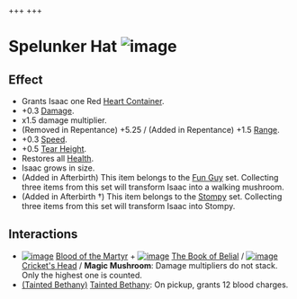 +++
+++

 # Spelunker Hat ![image](/image/Spelunker_Hat.png) 


Effect
--------


* Grants Isaac one Red [Heart Container](/wiki/Heart_Container "Heart Container").
* +0.3 [Damage](/wiki/Damage "Damage").
* x1.5 damage multiplier.
* (Removed in Repentance) +5.25 / (Added in Repentance) +1.5 [Range](/wiki/Range "Range").
* +0.3 [Speed](/wiki/Speed "Speed").
* +0.5 [Tear Height](/wiki/Tear_Height "Tear Height").
* Restores all [Health](/wiki/Health "Health").
* Isaac grows in size.
* (Added in Afterbirth) This item belongs to the [Fun Guy](/wiki/Fun_Guy "Fun Guy") set. Collecting three items from this set will transform Isaac into a walking mushroom.
* (Added in Afterbirth †) This item belongs to the [Stompy](/wiki/Stompy "Stompy") set. Collecting three items from this set will transform Isaac into Stompy.


Interactions
--------------


* [![image](/image/Blood_of_the_Martyr.png)](/wiki/Blood_of_the_Martyr "Blood of the Martyr") [Blood of the Martyr](/wiki/Blood_of_the_Martyr "Blood of the Martyr") + [![image](/image/The_Book_of_Belial.png)](/wiki/The_Book_of_Belial "The Book of Belial") [The Book of Belial](/wiki/The_Book_of_Belial "The Book of Belial") / [![image](/image/Cricket%27s_Head.png)](/wiki/Cricket%27s_Head "Cricket's Head") [Cricket's Head](/wiki/Cricket%27s_Head "Cricket's Head") / **Magic Mushroom**: Damage multipliers do not stack. Only the highest one is counted.
* [(Tainted Bethany)](/wiki/Tainted_Bethany "Tainted Bethany") [Tainted Bethany](/wiki/Tainted_Bethany "Tainted Bethany"): On pickup, grants 12 blood charges.



